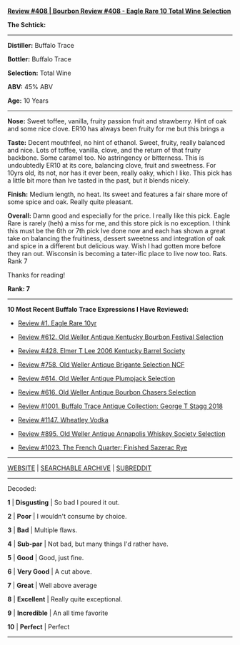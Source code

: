 
[**Review #408 | Bourbon Review #408 - Eagle Rare 10 Total Wine Selection**]( https://t8ke.review/review-408-eagle-rare-10-wi-total-wine-pick/)

**The Schtick:** 

-----

**Distiller:** Buffalo Trace

**Bottler:** Buffalo Trace

**Selection:** Total Wine

**ABV:**  45% ABV

**Age:** 10 Years 

-----

**Nose:**  Sweet toffee, vanilla, fruity passion fruit and strawberry. Hint of oak and some nice clove. ER10 has always been fruity for me but this brings a 

**Taste:** Decent mouthfeel, no hint of ethanol. Sweet, fruity, really balanced and nice. Lots of toffee, vanilla, clove, and the return of that fruity backbone. Some caramel too. No astringency or bitterness. This is undoubtedly ER10 at its core, balancing clove, fruit and sweetness. For 10yrs old, its not, nor has it ever been, really oaky, which I like. This pick has a little bit more than Ive tasted in the past, but it blends nicely.

**Finish:** Medium length, no heat. Its sweet and features a fair share more of some spice and oak. Really quite pleasant.

**Overall:** Damn good and especially for the price. I really like this pick. Eagle Rare is rarely (heh) a miss for me, and this store pick is no exception. I think this must be the 6th or 7th pick Ive done now and each has shown a great take on balancing the fruitiness, dessert sweetness and integration of oak and spice in a different but delicious way. Wish I had gotten more before they ran out. Wisconsin is becoming a tater-ific place to live now too. Rats. Rank 7

Thanks for reading!

**Rank: 7**

----- 

**10 Most Recent Buffalo Trace Expressions I Have Reviewed:** 

- [Review #1. Eagle Rare 10yr]( https://t8ke.review) 

- [Review #612. Old Weller Antique Kentucky Bourbon Festival Selection]( https://t8ke.review/review-612-old-weller-antique-kentucky-bourbon-festival/) 

- [Review #428. Elmer T Lee 2006 Kentucky Barrel Society]( https://t8ke.review/review-428-elmer-t-lee-2006/) 

- [Review #758. Old Weller Antique Brigante Selection NCF]( https://t8ke.review/review-758-old-weller-antique-ncf-brigante-selection/) 

- [Review #614. Old Weller Antique Plumpjack Selection]( https://t8ke.review/review-614-old-weller-antique-plumpjack-ncf/) 

- [Review #616. Old Weller Antique Bourbon Chasers Selection]( https://t8ke.review/review-616-old-weller-antique-bourbon-chasers/) 

- [Review #1001. Buffalo Trace Antique Collection: George T Stagg 2018]( https://t8ke.review/review-1001-buffalo-trace-antique-collection-2018-george-t-stagg-2018/) 

- [Review #1147. Wheatley Vodka]( https://t8ke.review/review-1147-wheatley-vodka/) 

- [Review #895. Old Weller Antique Annapolis Whiskey Society Selection]( https://t8ke.review/review-895-old-weller-antique-ncf-annapolis-whisky-society-selection/) 

- [Review #1023. The French Quarter: Finished Sazerac Rye]( https://t8ke.review/review-1023-the-french-quarter-finished-sazerac-rye/) 

-----

[WEBSITE](https://t8ke.review) | [SEARCHABLE ARCHIVE](https://t8ke.review/review-archive/) | [SUBREDDIT](https://reddit.com/r/t8kereviews)

-----

Decoded:

**1** | **Disgusting** | So bad I poured it out.

**2** | **Poor** | I wouldn't consume by choice.

**3** | **Bad** | Multiple flaws.

**4** | **Sub-par** | Not bad, but many things I'd rather have.

**5** | **Good** | Good, just fine.

**6** | **Very Good** | A cut above.

**7** | **Great** | Well above average

**8** | **Excellent** | Really quite exceptional.

**9** | **Incredible** | An all time favorite

**10** | **Perfect** | Perfect

----

